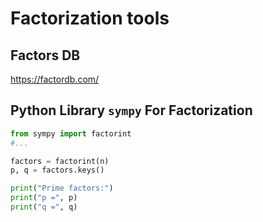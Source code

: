 # Factorization tools

## Factors DB
https://factordb.com/

## Python Library `sympy` For Factorization
```py
from sympy import factorint
#... 

factors = factorint(n)
p, q = factors.keys()

print("Prime factors:")
print("p =", p)
print("q =", q)
```


